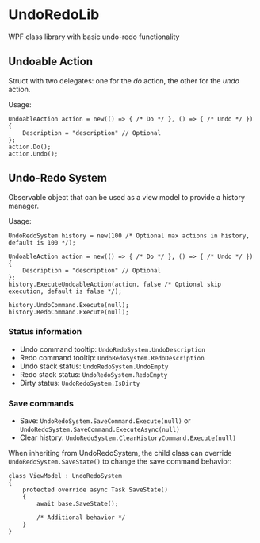 # UndoRedoLib
WPF class library with basic undo-redo functionality

## Undoable Action

Struct with two delegates: one for the *do* action, the other for the *undo* action.

Usage:
```
UndoableAction action = new(() => { /* Do */ }, () => { /* Undo */ })
{
    Description = "description" // Optional
};
action.Do();
action.Undo();
```

## Undo-Redo System

Observable object that can be used as a view model to provide a history manager.

Usage:
```
UndoRedoSystem history = new(100 /* Optional max actions in history, default is 100 */);

UndoableAction action = new(() => { /* Do */ }, () => { /* Undo */ })
{
    Description = "description" // Optional
};
history.ExecuteUndoableAction(action, false /* Optional skip execution, default is false */);

history.UndoCommand.Execute(null);
history.RedoCommand.Execute(null);
```

### Status information

- Undo command tooltip: `UndoRedoSystem.UndoDescription`
- Redo command tooltip: `UndoRedoSystem.RedoDescription`
- Undo stack status: `UndoRedoSystem.UndoEmpty`
- Redo stack status: `UndoRedoSystem.RedoEmpty`
- Dirty status: `UndoRedoSystem.IsDirty`

### Save commands

- Save: `UndoRedoSystem.SaveCommand.Execute(null)` or `UndoRedoSystem.SaveCommand.ExecuteAsync(null)`
- Clear history: `UndoRedoSystem.ClearHistoryCommand.Execute(null)`

When inheriting from UndoRedoSystem, the child class can override `UndoRedoSystem.SaveState()` to change the save command behavior:
```
class ViewModel : UndoRedoSystem
{
    protected override async Task SaveState()
    {
        await base.SaveState();

        /* Additional behavior */
    }
}
```